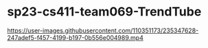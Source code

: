 # sp23-cs411-team069-TrendTube

https://user-images.githubusercontent.com/110351173/235347628-247adef5-f457-4199-b197-0b556e004989.mp4

